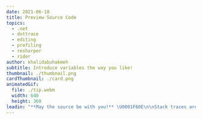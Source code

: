 ```yaml
---
date: 2021-06-18
title: Preview Source Code
topics:
  - .net
  - dottrace
  - editing
  - profiling
  - resharper
  - rider
author: khalidabuhakmeh
subtitle: Introduce variables the way you like!
thumbnail: ./thumbnail.png
cardThumbnail: ./card.png
animatedGif:
  file: ./tip.webm
  width: 640
  height: 360
leadin: "**May the source be with you!** \U0001F60E\n\nStack traces are helpful, but reading code is essential to solving a performance investigation.\n\nView any source code within an app domain, either by linking to local source code repositories, debugger symbols, or decompiling any assemblies with the power of dotPeek.\n\n### See Also\n- [Preview Source Code](https://www.jetbrains.com/help/profiler/Studying_Profiling_Results__Previewing_Source_Code.html)\n- [Timeline Source View](https://www.jetbrains.com/help/profiler/Source_View.html)\n"
---
```


